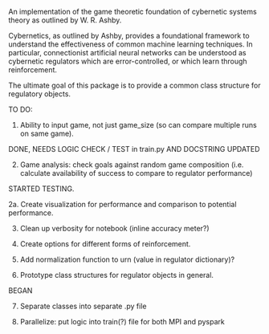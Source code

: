 An implementation of the game theoretic foundation of cybernetic systems theory as outlined by W. R. Ashby.

Cybernetics, as outlined by Ashby, provides a foundational framework to understand the effectiveness of common machine learning techniques.  In particular, connectionist artificial neural networks can be understood as cybernetic regulators which are error-controlled, or which learn through reinforcement.

The ultimate goal of this package is to provide a common class structure for regulatory objects.

TO DO:

1.  Ability to input game, not just game_size (so can compare multiple runs on same game).  

DONE, NEEDS LOGIC CHECK / TEST in train.py AND DOCSTRING UPDATED

2.  Game analysis: check goals against random game composition (i.e. calculate availability of success to compare to regulator performance)

STARTED TESTING.  

2a.  Create visualization for performance and comparison to potential performance.

3.  Clean up verbosity for notebook (inline accuracy meter?)

4.  Create options for different forms of reinforcement.

5.  Add normalization function to urn (value in regulator dictionary)?

6.  Prototype class structures for regulator objects in general.  

BEGAN

7.  Separate classes into separate .py file

8.  Parallelize: put logic into train(?) file for both MPI and pyspark